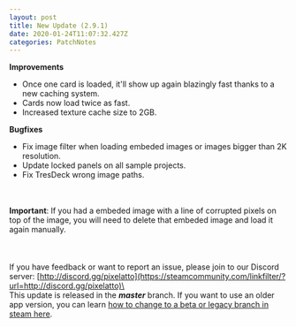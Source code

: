 ```yaml
---
layout: post
title: New Update (2.9.1)
date: 2020-01-24T11:07:32.427Z
categories: PatchNotes
---
```

<!--StartFragment-->

**Improvements**

* Once one card is loaded, it'll show up again blazingly fast thanks to a new caching system.
* Cards now load twice as fast.
* Increased texture cache size to 2GB.



**Bugfixes**

* Fix image filter when loading embeded images or images bigger than 2K resolution.
* Update locked panels on all sample projects.
* Fix TresDeck wrong image paths.

\
\
**Important**: If you had a embeded image with a line of corrupted pixels on top of the image, you will need to delete that embeded image and load it again manually.\
\
\
\
If you have feedback or want to report an issue, please join to our Discord server: [http://discord.gg/pixelatto](https://steamcommunity.com/linkfilter/?url=http://discord.gg/pixelatto)\
\
This update is released in the ***master*** branch. If you want to use an older app version, you can learn [how to change to a beta or legacy branch in steam here](https://steamcommunity.com/linkfilter/?url=https://steamcommunity.com/sharedfiles/filedetails/?id=1129108624).

<!--EndFragment-->